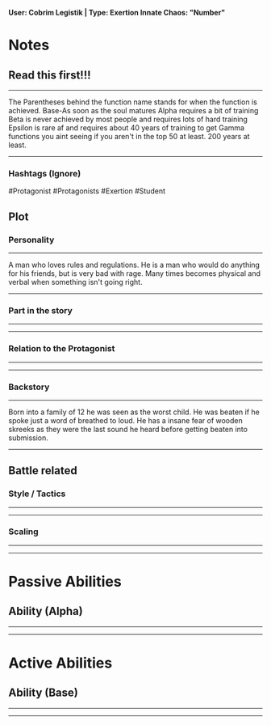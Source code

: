 **User: Cobrim Legistik  | Type: Exertion
Innate Chaos:  "Number"**

# Notes
## Read this first!!!
___
The Parentheses behind the function name stands for when the function is achieved.
Base-As soon as the soul matures
Alpha requires a bit of training 
Beta is never achieved by most people and requires lots of hard training
Epsilon is rare af and requires about 40 years of training to get
Gamma functions you aint seeing if you aren't in the top 50 at least. 200 years at least.
___
### Hashtags (Ignore)
#Protagonist 
#Protagonists 
#Exertion
#Student
## Plot
### Personality
___
A man who loves rules and regulations. He is a man who would do anything for his friends, but is very bad with rage. Many times becomes physical and verbal when something isn't going right.
___
### Part in the story
___

___
### Relation to the Protagonist
___

___
### Backstory
___
Born into a family of 12 he was seen as the worst child. He was beaten if he spoke just a word of breathed to loud. He has a insane fear of wooden skreeks as they were the last sound he heard before getting beaten into submission.
___

## Battle related

### Style / Tactics
___

___
### Scaling 
___

___


# Passive Abilities
## Ability (Alpha)
___

___


# Active Abilities
## Ability (Base)
___

___

